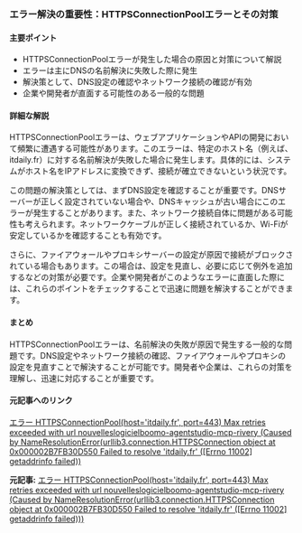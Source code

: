 ### エラー解決の重要性：HTTPSConnectionPoolエラーとその対策

#### 主要ポイント
- HTTPSConnectionPoolエラーが発生した場合の原因と対策について解説
- エラーは主にDNSの名前解決に失敗した際に発生
- 解決策として、DNS設定の確認やネットワーク接続の確認が有効
- 企業や開発者が直面する可能性のある一般的な問題

#### 詳細な解説

HTTPSConnectionPoolエラーは、ウェブアプリケーションやAPIの開発において頻繁に遭遇する可能性があります。このエラーは、特定のホスト名（例えば、itdaily.fr）に対する名前解決が失敗した場合に発生します。具体的には、システムがホスト名をIPアドレスに変換できず、接続が確立できないという状況です。

この問題の解決策としては、まずDNS設定を確認することが重要です。DNSサーバーが正しく設定されていない場合や、DNSキャッシュが古い場合にこのエラーが発生することがあります。また、ネットワーク接続自体に問題がある可能性も考えられます。ネットワークケーブルが正しく接続されているか、Wi-Fiが安定しているかを確認することも有効です。

さらに、ファイアウォールやプロキシサーバーの設定が原因で接続がブロックされている場合もあります。この場合は、設定を見直し、必要に応じて例外を追加するなどの対策が必要です。企業や開発者がこのようなエラーに直面した際には、これらのポイントをチェックすることで迅速に問題を解決することができます。

#### まとめ

HTTPSConnectionPoolエラーは、名前解決の失敗が原因で発生する一般的な問題です。DNS設定やネットワーク接続の確認、ファイアウォールやプロキシの設定を見直すことで解決することが可能です。開発者や企業は、これらの対策を理解し、迅速に対応することが重要です。

#### 元記事へのリンク
[エラー HTTPSConnectionPool(host='itdaily.fr', port=443) Max retries exceeded with url nouvelleslogicielboomo-agentstudio-mcp-rivery (Caused by NameResolutionError(urllib3.connection.HTTPSConnection object at 0x000002B7FB30D550 Failed to resolve 'itdaily.fr' ([Errno 11002] getaddrinfo failed))](記事のURL)

**元記事:** [エラー HTTPSConnectionPool(host='itdaily.fr', port=443) Max retries exceeded with url nouvelleslogicielboomo-agentstudio-mcp-rivery (Caused by NameResolutionError(urllib3.connection.HTTPSConnection object at 0x000002B7FB30D550 Failed to resolve 'itdaily.fr' ([Errno 11002] getaddrinfo failed)))](https://itdaily.fr/nouvelles/logiciel/boomo-agentstudio-mcp-rivery/)